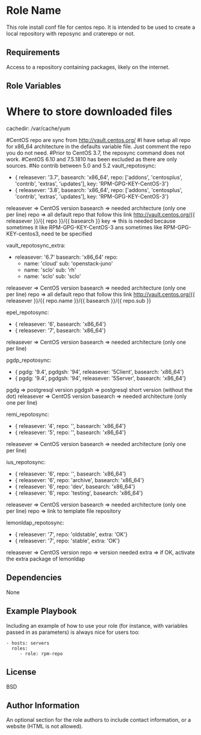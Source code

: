 Role Name
=========

This role install conf file for centos repo.
It is intended to be used to create a local repository with reposync and craterepo or not.

Requirements
------------
Access to a repository containing packages, likely on the internet.

Role Variables
--------------

# Where to store downloaded files
cachedir: /var/cache/yum

#CentOS repo are sync from http://vault.centos.org/
#I have setup all repo for x86_64 architecture in the defaults variable file. Just comment the repo you do not need.
#Prior to CentOS 3.7, the reposync command does not work.
#CentOS 6.10 and 7.5.1810 has been excluded as there are only sources.
#No contrib between 5.0 and 5.2
vault_repotosync:
 - { releasever: '3.7', basearch: 'x86_64', repo: ['addons', 'centosplus', 'contrib', 'extras', 'updates'], key: 'RPM-GPG-KEY-CentOS-3'}
 - { releasever: '3.8', basearch: 'x86_64', repo: ['addons', 'centosplus', 'contrib', 'extras', 'updates'], key: 'RPM-GPG-KEY-CentOS-3'}

releasever => CentOS version
basearch => needed architecture (only one per line)
repo => all default repo that follow this link http://vault.centos.org/{{ releasever }}/{{ repo }}/{{ basearch }}
key => this is needed because sometimes it like RPM-GPG-KEY-CentOS-3 ans sometimes like RPM-GPG-KEY-centos3, need te be specified


vault_repotosync_extra:
- releasever: '6.7'
  basearch: 'x86_64'
  repo:
    - name: 'cloud'
      sub: 'openstack-juno'
    - name: 'sclo'
      sub: 'rh'
    - name: 'sclo'
      sub: 'sclo'

releasever => CentOS version
basearch => needed architecture (only one per line)
repo => all default repo that follow this link http://vault.centos.org/{{ releasever }}/{{ repo.name }}/{{ basearch }}/{{ repo.sub }}

epel_repotosync:
 - { releasever: '6', basearch: 'x86_64'}
 - { releasever: '7', basearch: 'x86_64'}

releasever => CentOS version
basearch => needed architecture (only one per line)

pgdp_repotosync:
 - { pgdg: '9.4', pgdgsh: '94', releasever: '5Client', basearch: 'x86_64'}
 - { pgdg: '9.4', pgdgsh: '94', releasever: '5Server', basearch: 'x86_64'}

pgdg => postgresql version
pgdgsh => postgresql short version (without the dot)
releasever => CentOS version
basearch => needed architecture (only one per line)

remi_repotosync:
 - { releasever: '4', repo: '', basearch: 'x86_64'}
 - { releasever: '5', repo: '', basearch: 'x86_64'}

releasever => CentOS version
basearch => needed architecture (only one per line)

ius_repotosync:
 - { releasever: '6', repo: '', basearch: 'x86_64'}
 - { releasever: '6', repo: 'archive', basearch: 'x86_64'}
 - { releasever: '6', repo: 'dev', basearch: 'x86_64'}
 - { releasever: '6', repo: 'testing', basearch: 'x86_64'}

releasever => CentOS version
basearch => needed architecture (only one per line)
repo => link to template file repository

lemonldap_repotosync:
 - { releasever: '7', repo: 'oldstable', extra: 'OK'}
 - { releasever: '7', repo: 'stable', extra: 'OK'}

releasever => CentOS version
repo => version needed
extra => if OK, activate the extra package of lemonldap

Dependencies
------------
None

Example Playbook
----------------

Including an example of how to use your role (for instance, with variables passed in as parameters) is always nice for users too:

    - hosts: servers
      roles:
         - role: rpm-repo

License
-------

BSD

Author Information
------------------

An optional section for the role authors to include contact information, or a website (HTML is not allowed).
